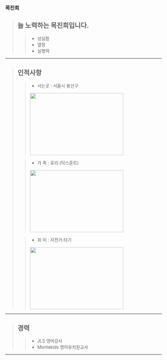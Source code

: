 ### 목진희
> ## 늘 노력하는 목진희입니다.
> > * 성실함
> > * 열정
> > * 실행력   
   
----------------------------------   
   
> ## 인적사항
> > * 사는곳 : 서울시 용산구
> > <img width="300px" height="200px" src="https://github.com/Jin-tonix/Jin-tonix/assets/166350807/d0aa9c33-48f3-42a8-b568-6edfb1b1cdd3"/>
>
> > * 가  족 : 로리 (닥스훈트)
> > <img width="300px" height="200px" src="https://github.com/Jin-tonix/Jin-tonix/assets/166350807/cac9030e-c140-44cd-b31a-db35d3fb1e81"/>
> 
> > * 취  미 : 자전거 타기
> > <img width="300px" height="200px" src="https://github.com/Jin-tonix/Jin-tonix/assets/166350807/46ac3fb3-bee9-4054-a7cc-4a45e35fca35"/>
__________________

> ## 경력
> > * JLS 영어강사
> > * Montekids 영어유치원교사
---------------------

